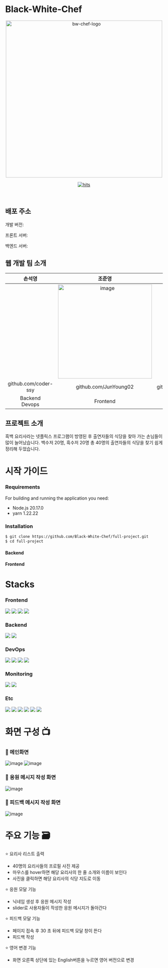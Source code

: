 # Black-White-Chef

<p align="center">
    <img src="https://github.com/user-attachments/assets/77d0e824-f9ef-425d-8572-f3bd44332ccc" alt="bw-chef-logo" width="500">
</p>




<p align="center">
    <a href="https://hits.seeyoufarm.com">
        <img src="https://hits.seeyoufarm.com/api/count/incr/badge.svg?url=https%3A%2F%2Fgithub.com%2FBlack-White-Chef%2Fhit-counter&count_bg=%23E8E8C1&title_bg=%23D15693&icon=&icon_color=%23E7E7E7&title=hits&edge_flat=false" alt="hits">
    </a>
</p>
<br>

## 배포 주소
개발 버전: 

프론트 서버: 

백엔드 서버:



## 웹 개발 팀 소개
|  손석영  |  조준영  |  김수진  |
|:--------:|:--------:|:--------:|
|          |<img src="https://github.com/user-attachments/assets/f7371813-8e6b-4b26-8b78-5d8cbaefca8d" alt="image" width="300">|          |
|github.com/coder-ssy|github.com/JunYoung02|github.com/sjkim15|
|Backend<br>Devops|Frontend|Frontend|


## 프로젝트 소개
흑백 요리사라는 넷플릭스 프로그램이 방영된 후 출연자들의 식당을 찾아 가는 손님들이 많이 늘어났습니다. 
백수저 20명, 흑수저 20명 총 40명의 출연자들의 식당을 찾기 쉽게 정리해 두었습니다. 

# 시작 가이드
### Requirements
For building and running the application you need:
- Node.js 20.17.0
- yarn 1.22.22

### Installation
```bash
$ git clone https://github.com/Black-White-Chef/full-project.git
$ cd full-project
```
#### Backend

#### Frontend

# Stacks
### Frontend
<span>
<img src="https://img.shields.io/badge/react-61DAFB?style=for-the-badge&logo=react&logoColor=black">
<img src="https://img.shields.io/badge/css-1572B6?style=for-the-badge&logo=css3&logoColor=white">
<img src="https://img.shields.io/badge/Yarn-2C8EBB?style=for-the-badge&logo=yarn&logoColor=white">
<img src="https://img.shields.io/badge/SCSS-CC6699?style=for-the-badge&logo=sass&logoColor=white">
</span>


### Backend
<span>
<img src="https://img.shields.io/badge/python-79b64c?style=for-the-badge&logo=python&logoColor=white">
<img src="https://img.shields.io/badge/mysql-4479A1?style=for-the-badge&logo=mysql&logoColor=white">
</span>


### DevOps
<span>
<img src="https://img.shields.io/badge/GitKraken-179287?style=for-the-badge&logo=gitkraken&logoColor=white">
<img src="https://img.shields.io/badge/django-092E20?style=for-the-badge&logo=django&logoColor=white">
<img src="https://img.shields.io/badge/Gunicorn-bbbcd9?style=for-the-badge&logo=gunicorn&logoColor=white">
<img src="https://img.shields.io/badge/Nginx-009639?style=for-the-badge&logo=nginx&logoColor=white">
</span>


### Monitoring
<span>
<img src="https://img.shields.io/badge/Prometheus-ff72ba?style=for-the-badge&logo=Prometheus&logoColor=white">
<img src="https://img.shields.io/badge/grafana-%23F46800.svg?style=for-the-badge&logo=grafana&logoColor=white">
</span>


### Etc
<span>
<img src="https://img.shields.io/badge/Notion-000000?style=for-the-badge&logo=notion&logoColor=white">
<img src="https://img.shields.io/badge/Discord-5865F2?style=for-the-badge&logo=discord&logoColor=white">
<img src="https://img.shields.io/badge/Figma-c298bb?style=for-the-badge&logo=figma&logoColor=white">
<img src="https://img.shields.io/badge/github-181717?style=for-the-badge&logo=github&logoColor=white">
<img src="https://img.shields.io/badge/git-F05032?style=for-the-badge&logo=git&logoColor=white">
<img src="https://img.shields.io/badge/GitKraken-179287?style=for-the-badge&logo=gitkraken&logoColor=white">
</span>


# 화면 구성 📺
### 💮 메인화면
![image](https://github.com/user-attachments/assets/d03e7c25-c0a7-474a-a58c-29900180ad99)
![image](https://github.com/user-attachments/assets/a68f9f2f-5971-4b4d-adff-3891f87305dc)


### 💮 응원 메시지 작성 화면
![image](https://github.com/user-attachments/assets/20a29bc7-9c43-47d7-bead-b8b19b1b2a56)




### 💮 피드백 메시지 작성 화면
![image](https://github.com/user-attachments/assets/451ba05f-71a6-4cb6-a443-55813fa1b4c6)




# 주요 기능 🗃️
⭐ 요리사 리스트 출력
- 40명의 요리사들의 프로필 사진 제공
- 마우스를 hover하면 해당 요리사의 한 줄 소개와 이름이 보인다
- 사진을 클릭하면 해당 요리사의 식당 지도로 이동

⭐ 응원 모달 기능
- 닉네임 생성 후 응원 메시지 작성
- slider로 사용자들이 작성한 응원 메시지가 돌아간다


⭐ 피드백 모달 기능
- 페이지 접속 후 30 초 뒤에 피드백 모달 창이 뜬다
- 피드백 작성


⭐ 영어 변경 기능
- 화면 오른쪽 상단에 있는 English버튼을 누르면 영어 버전으로 변경

